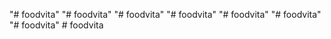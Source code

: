 "# foodvita" 
"# foodvita" 
"# foodvita" 
"# foodvita" 
"# foodvita" 
"# foodvita" 
"# foodvita" 
#   f o o d v i t a  
 